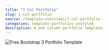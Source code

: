 ```yaml
---
title: "1 Col Portfolio"
slug: 1-col-portfolio
source: /template-overviews/1-col-portfolio
categories: template portfolios unstyled
description: A one column portfolio template.
---
```


<img src="http://sbootstrap.BootstrapBasec.netdna-cdn.com/assets/img/templates/1-col-portfolio.jpg" class="img-responsive" alt="Free Bootstrap 3 Portfolio Template">